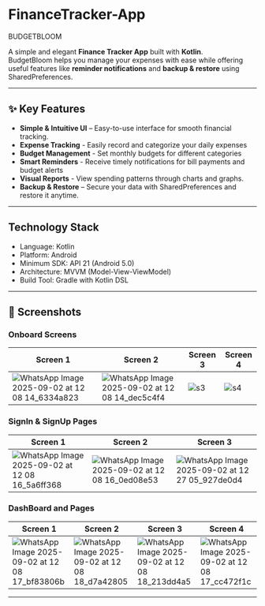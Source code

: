 # FinanceTracker-App
BUDGETBLOOM

A simple and elegant **Finance Tracker App** built with **Kotlin**.  
BudgetBloom helps you manage your expenses with ease while offering useful features like **reminder notifications** and **backup & restore** using SharedPreferences.  

---

## ✨ Key Features 
- **Simple & Intuitive UI** – Easy-to-use interface for smooth financial tracking.
- **Expense Tracking** - Easily record and categorize your daily expenses
- **Budget Management** - Set monthly budgets for different categories
- **Smart Reminders** - Receive timely notifications for bill payments and budget alerts
- **Visual Reports** - View spending patterns through charts and graphs.
- **Backup & Restore** – Secure your data with SharedPreferences and restore it anytime. 

---
## Technology Stack

- Language: Kotlin
- Platform: Android
- Minimum SDK: API 21 (Android 5.0)
- Architecture: MVVM (Model-View-ViewModel)
- Build Tool: Gradle with Kotlin DSL

---

## 📸 Screenshots  

### Onboard Screens

| Screen 1 | Screen 2 | Screen 3 | Screen 4 |
|----------|----------|----------|----------|
| ![WhatsApp Image 2025-09-02 at 12 08 14_6334a823](https://github.com/user-attachments/assets/ee1cd09d-3b17-415f-8b0a-52861059661c)  |  ![WhatsApp Image 2025-09-02 at 12 08 14_dec5c4f4](https://github.com/user-attachments/assets/dbbca8b0-9fd6-4f6c-8185-a9b1c640dfb1) | ![s3](https://github.com/user-attachments/assets/a7815d5e-cb3c-4de4-b38c-d0130226ec00) | ![s4](https://github.com/user-attachments/assets/63128ae0-0336-4083-ad2c-6f3509077678) |

### SignIn & SignUp Pages
| Screen 1 | Screen 2 | Screen 3 |
|----------|----------|----------|
|![WhatsApp Image 2025-09-02 at 12 08 16_5a6ff368](https://github.com/user-attachments/assets/afd3e8c9-6054-47ac-b9b9-ff0d1cce698e) | ![WhatsApp Image 2025-09-02 at 12 08 16_0ed08e53](https://github.com/user-attachments/assets/d1445321-ac06-4808-8449-b5d2722e2998) | ![WhatsApp Image 2025-09-02 at 12 27 05_927de0d4](https://github.com/user-attachments/assets/cda3249c-9ce7-4d12-8847-23b947690aa2) |


### DashBoard and Pages
| Screen 1 | Screen 2 | Screen 3 | Screen 4 |
|----------|----------|----------|----------|
| ![WhatsApp Image 2025-09-02 at 12 08 17_bf83806b](https://github.com/user-attachments/assets/c06cbd6b-142a-43bc-942f-82042e003098) | ![WhatsApp Image 2025-09-02 at 12 08 18_d7a42805](https://github.com/user-attachments/assets/142429db-80da-4f48-a26f-d99bf36eba0b) | ![WhatsApp Image 2025-09-02 at 12 08 18_213dd4a5](https://github.com/user-attachments/assets/472bef70-7a98-4c72-bf19-a23634ddb40f) | ![WhatsApp Image 2025-09-02 at 12 08 17_cc472f1c](https://github.com/user-attachments/assets/35bd50f5-0010-4921-8008-b894193091d3) |

---

   

